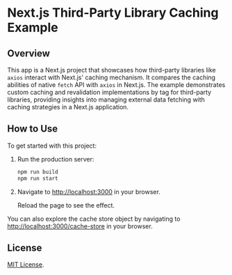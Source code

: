 # Next.js Third-Party Library Caching Example

## Overview

This app is a Next.js project that showcases how third-party libraries like `axios` interact with Next.js' caching mechanism. It compares the caching abilities of native `fetch` API with `axios` in Next.js. The example demonstrates custom caching and revalidation implementations by tag for third-party libraries, providing insights into managing external data fetching with caching strategies in a Next.js application.

## How to Use

To get started with this project:

1. Run the production server:

   ```bash
   npm run build
   npm run start
   ```

2. Navigate to [http://localhost:3000](http://localhost:3000) in your browser.

   Reload the page to see the effect.

You can also explore the cache store object by navigating to [http://localhost:3000/cache-store](http://localhost:3000/cache-store) in your browser.

## License

[MIT License](./LICENSE).
